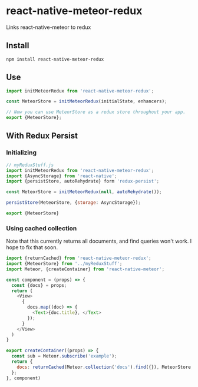 # react-native-meteor-redux
Links react-native-meteor to redux

## Install
`npm install react-native-meteor-redux`

## Use
````javascript
import initMeteorRedux from 'react-native-meteor-redux';

const MeteorStore = initMeteorRedux(initialState, enhancers);

// Now you can use MeteorStore as a redux store throughout your app.
export {MeteorStore};
````

## With Redux Persist

### Initializing
````javascript
// myReduxStuff.js
import initMeteorRedux from 'react-native-meteor-redux';
import {AsyncStorage} from 'react-native';
import {persistStore, autoRehydrate} form 'redux-persist';

const MeteorStore = initMeteorRedux(null, autoRehydrate());

persistStore(MeteorStore, {storage: AsyncStorage});

export {MeteorStore}
````

### Using cached collection
Note that this currently returns all documents, and find queries won't work. I hope to fix that soon.

````javascript
import {returnCached} from 'react-native-meteor-redux';
import {MeteorStore} from '../myReduxStuff';
import Meteor, {createContainer} from 'react-native-meteor';

const component = (props) => {
  const {docs} = props;
  return (
    <View>
      {
        docs.map((doc) => {
          <Text>{doc.title}, </Text>
        });
      }
    </View>
  )
}

export createContainer((props) => {
  const sub = Meteor.subscribe('example');
  return {
    docs: returnCached(Meteor.collection('docs').find({}), MeteorStore, 'docs');
  };
}, component)
````
